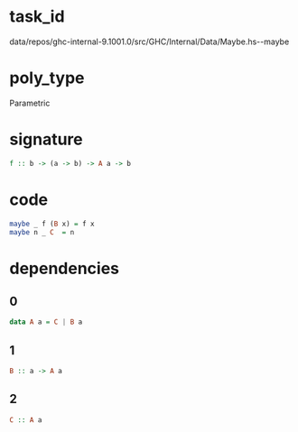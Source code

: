 
# task_id
data/repos/ghc-internal-9.1001.0/src/GHC/Internal/Data/Maybe.hs--maybe

# poly_type
Parametric

# signature
```haskell
f :: b -> (a -> b) -> A a -> b
```   

# code
```haskell
maybe _ f (B x) = f x
maybe n _ C  = n
```

# dependencies
## 0
```haskell
data A a = C | B a
```
## 1
```haskell
B :: a -> A a
```
## 2
```haskell
C :: A a
```
